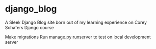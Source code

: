 # django_blog
A Sleek Django Blog site born out of my learning experience on Corey Schafers Django course

Make migrations 
Run manage.py runserver to test on local development server 
